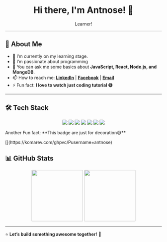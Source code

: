 <h1 align="center">Hi there, I'm Antnose! 👋</h1>

<p align="center">
  Learner!
</p>

---

## 🌟 About Me  
- 🔭 I’m currently on my learning stage.
- 🌱 I’m passionate about programming  
- 💬 You can ask me some basics about **JavaScript, React, Node.js, and MongoDB**.  
- 📫 How to reach me: **[LinkedIn](https://www.linkedin.com/in/antnose/)** | **[Facebook](https://www.facebook.com/antnose2.0/)** | **[Email](antnose28@gmail.com)**  
- ⚡ Fun fact: **I love to watch just coding tutorial 😅**  

---

## 🛠 Tech Stack  
<p align="center">
  <img src="https://img.shields.io/badge/HTML5-%23E34F26.svg?style=for-the-badge&logo=html5&logoColor=white" />
  <img src="https://img.shields.io/badge/CSS3-%231572B6.svg?style=for-the-badge&logo=css3&logoColor=white" />
  <img src="https://img.shields.io/badge/JavaScript-%23F7DF1E.svg?style=for-the-badge&logo=javascript&logoColor=black" />
  <img src="https://img.shields.io/badge/React-%2361DAFB.svg?style=for-the-badge&logo=react&logoColor=black" />
  <img src="https://img.shields.io/badge/Node.js-%23339933.svg?style=for-the-badge&logo=node.js&logoColor=white" />
  <img src="https://img.shields.io/badge/Express.js-%23000000.svg?style=for-the-badge&logo=express&logoColor=white" />
  <img src="https://img.shields.io/badge/MongoDB-%2347A248.svg?style=for-the-badge&logo=mongodb&logoColor=white" />
  <p>Another Fun fact: **This badge are just for decoration😅**</p>
</p>
[](https://komarev.com/ghpvc/Pusername=antnose)

## 📊 GitHub Stats  
<p align="center">
  <img src="https://github-readme-stats.vercel.app/api?username=antnose&show_icons=true&theme=radical" height="165">
  <img src="https://github-readme-streak-stats.herokuapp.com/?user=antnose&theme=radical" height="165">
</p>

---

⭐ **Let’s build something awesome together!** 🚀  
